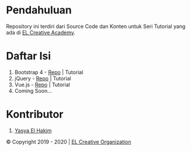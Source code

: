 # Pendahuluan
Repository ini terdiri dari Source Code dan Konten untuk Seri Tutorial yang ada di [EL Creative Academy](https://www.elcreativeacademy.com/).


# Daftar Isi
1. Bootstrap 4 - [Repo](https://github.com/elhakimyasya/Learn-EL-Creative-Academy/tree/master/Bootstrap%204) | Tutorial
2. jQuery - [Repo](https://github.com/elhakimyasya/Learn-EL-Creative-Academy/tree/master/jQuery) | Tutorial
3. Vue.js - [Repo](https://github.com/elhakimyasya/Learn-EL-Creative-Academy/tree/master/Vue) | Tutorial
4. Coming Soon...


# Kontributor
1. [Yasya El Hakim](https://github.com/elhakimyasya/)


© Copyright 2019 - 2020 | [EL Creative Organization](https://www.elcreativeacademy.com/)